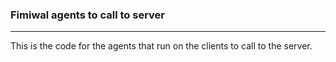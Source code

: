 ### Fimiwal agents to call to server
----

This is the code for the agents that run on the clients to call to the server.
